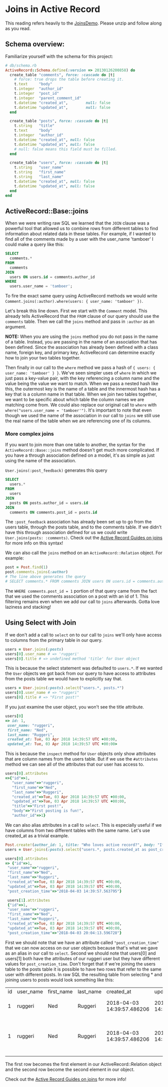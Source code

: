 # Joins in Active Record

This reading refers heavily to the [JoinsDemo][joins-demo]. Please unzip and follow along as you read.  

[joins-demo]: https://assets.aaonline.io/fullstack/sql/demos/joins_demo.zip

## Schema overview:

Familiarize yourself with the schema for this project:

```ruby
# db/schema.rb
ActiveRecord::Schema.define(:version => 20130126200858) do
  create_table "comments", force: :cascade do |t|
    # force: true drops the table before creating it.
    t.text     "body"
    t.integer  "author_id"
    t.integer  "post_id"
    t.integer  "parent_comment_id"
    t.datetime "created_at",        null: false
    t.datetime "updated_at",        null: false
  end

  create_table "posts", force: :cascade do |t|
    t.string   "title"
    t.text     "body"
    t.integer  "author_id"
    t.datetime "created_at", null: false
    t.datetime "updated_at", null: false
    # null: false means this field must be filled.
  end

  create_table "users", force: :cascade do |t|
    t.string   "user_name"
    t.string   "first_name"
    t.string   "last_name"
    t.datetime "created_at", null: false
    t.datetime "updated_at", null: false
  end
end
```

## ActiveRecord::Base::joins

When we were writing raw SQL we learned that the `JOIN` clause was a powerful tool that allowed us to combine rows from different tables to find information about related data in these tables. For example, if I wanted to find all of the comments made by a user with the user_name 'tamboer' I could make a query like this:

```SQL
SELECT
  comments.*
FROM
  comments
JOIN
  users ON users.id = comments.author_id
WHERE
  users.user_name = 'tamboer';
```

To fire the exact same query using ActiveRecord methods we would write `Comment.joins(:author).where(users: { user_name: 'tamboer' })`.

Let's break this line down. First we start with the `Comment` model. This already tells ActiveRecord that the `FROM` clause of our query should use the `comments` table. Then we call the `joins` method and pass in `:author` as an argument.

 **NOTE:** When you are using the `joins` method you do not pass in the name of a table. Instead, you are passing in the name of an association that has been defined. Since the association has already been defined with a class name, foreign key, and primary key, ActiveRecord can determine exactly how to join your two tables together.

 Then finally in our call to the `where` method we pass a hash of `{ users: { user_name: 'tamboer' } }`. We've seen simpler uses of `where` in which we just pass a key-value pair, with the key referencing a column name and the value being the value we want to match. When we pass a nested hash like this, the outermost key is the name of a table and the innermost hash has a key that is a column name in that table. When we join two tables together, we want to be specific about which table the column names we are matching come from. We could also replace our original call to `where` with `where("users.user_name = 'tamboer'")`. It's important to note that even though we used the name of the association in our call to `joins` we still use the real name of the table when we are referencing one of its columns.

### More complex joins
If you want to join more than one table to another, the syntax for the `ActiveRecord::Base::joins` method doesn't get much more complicated. If you have a through association defined on a model, it's as simple as just using the name of the association.

`User.joins(:post_feedback)` generates this query

```SQL
SELECT
  users.*
FROM
  users
JOIN
  posts ON posts.author_id = users.id
JOIN
  comments ON comments.post_id = posts.id
```

The `:post_feedback` association has already been set up to go from the users table, through the posts table, and to the comments table. If we didn't have this through association defined for us we could write `User.joins(posts: :comments)`. Check out the [Active Record Guides on joins](http://guides.rubyonrails.org/active_record_querying.html#joining-tables) for more info on this syntax!

We can also call the `joins` method on an `ActiveRecord::Relation` object. For example:

```ruby
post = Post.find(1)
post.comments.joins(:author)
# The line above generates the query
# SELECT comments.* FROM comments JOIN users ON users.id = comments.author_id WHERE comments.post_id = 1
```

The `WHERE comments.post_id = 1` portion of that query came from the fact that we used the comments association on a post with an id of 1. This filtering remains even when we add our call to `joins` afterwards. Gotta love laziness and stacking!

## Using Select with Join

If we don't add a call to `select` on to our call to `joins` we'll only have access to columns from the primary table in our query.

```ruby
users = User.joins(:posts)
users[0].user_name # => 'ruggeri'
users[0].title # => undefined method 'title' for User object
```

This is because the select statement was defaulted to `users.*`. If we wanted the `User` objects we got back from our query to have access to attributes from the posts table we would have to explicitly say that.

```ruby
users = User.joins(:posts).select("users.*, posts.*")
users[0].user_name # => "ruggeri"
users[0].title # => "First post!"
```

If you just examine the user object, you won't see the title attribute.

```ruby
users[0]
=> id: 1,
 user_name: "ruggeri",
 first_name: "Ned",
 last_name: "Ruggeri",
 created_at: Tue, 03 Apr 2018 14:39:57 UTC +00:00,
 updated_at: Tue, 03 Apr 2018 14:39:57 UTC +00:00>
```

This is because the `inspect` method for `User` objects only show attributes that are column names from the users table. But if we use the `#attributes` method we can see all of the attributes that our user has access to.

```ruby
users[0].attributes
=>{"id"=>1,
   "user_name"=>"ruggeri",
   "first_name"=>"Ned",
   "last_name"=>"Ruggeri",
   "created_at"=>Tue, 03 Apr 2018 14:39:57 UTC +00:00,
   "updated_at"=>Tue, 03 Apr 2018 14:39:57 UTC +00:00,
   "title"=>"First post!",
   "body"=>"First posting is fun!",
   "author_id"=>1}
```

We can also alias attributes in a call to `select`. This is especially useful if we have columns from two different tables with the same name. Let's use created_at as a trivial example.

```ruby
Post.create!(author_id: 1, title: "Who loves active record?", body: "If you like active record say yeah!")
users = User.joins(:posts).select("users.*, posts.created_at as post_creation_time")

users[0].attributes
=> {"id"=>1,
 "user_name"=>"ruggeri",
 "first_name"=>"Ned",
 "last_name"=>"Ruggeri",
 "created_at"=>Tue, 03 Apr 2018 14:39:57 UTC +00:00,
 "updated_at"=>Tue, 03 Apr 2018 14:39:57 UTC +00:00,
 "post_creation_time"=>"2018-04-03 14:39:57.563795"}

 users[1].attributes
 {"id"=>1,
 "user_name"=>"ruggeri",
 "first_name"=>"Ned",
 "last_name"=>"Ruggeri",
 "created_at"=>Tue, 03 Apr 2018 14:39:57 UTC +00:00,
 "updated_at"=>Tue, 03 Apr 2018 14:39:57 UTC +00:00,
 "post_creation_time"=>"2018-04-03 20:04:13.596728"}
```

First we should note that we have an attribute called `"post_creation_time"` that we can now access on our user objects because that's what we gave as an alias in our call to `select`. Second we should note that users[0] and users[1] both have the attributes of our ruggeri user but they have different values for `post_creation_time`. Don't forget that if we're joining the users table to the posts table it is possible to have two rows that refer to the same user with different posts. In raw SQL the resulting table from selecting * and joining users to posts would look something like this:

<table>
  <tr>
    <td>id</td>
    <td>user_name</td>
    <td>first_name</td>
    <td>last_name</td>
    <td>created_at</td>
    <td>updated_at</td>
    <td>id</td>
    <td>title</td>
    <td>body</td>
    <td>author_id</td>
    <td>created_at</td>
    <td>updated_at</td>
  </tr>
  <tr>
    <td>1</td>
    <td>ruggeri</td>
    <td>Ned</td>
    <td>Ruggeri</td>
    <td>2018-04-03 14:39:57.486206</td>
    <td>2018-04-03 14:39:57.486206</td>
    <td>1</td>
    <td>First post!</td>
    <td>First posting is fun!</td>
    <td>1</td>
    <td>2018-04-03 14:39:57.563795</td>
    <td>2018-04-03 14:39:57.563795</td>
  </tr>
  <tr>
    <td>1</td>
    <td>ruggeri</td>
    <td>Ned</td>
    <td>Ruggeri</td>
    <td>2018-04-03 14:39:57.486206</td>
    <td>2018-04-03 14:39:57.486206</td>
    <td>2</td>
    <td>Who loves active record?</td>
    <td>If you like active record say yeah!</td>
    <td>1</td>
    <td>2018-04-03 20:04:13.596728</td>
    <td>2018-04-03 20:04:13.596728</td>
  </tr>
</table>



The first row becomes the first element in our ActiveRecord::Relation object and the second row become the second element in our object.

Check out the [Active Record Guides on joins](http://guides.rubyonrails.org/active_record_querying.html#joining-tables) for more info!
